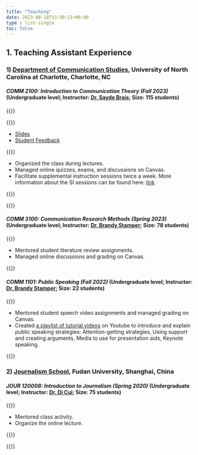 ```yaml
---
title: "Teaching"
date: 2023-08-18T13:50:21+08:00
type : list-single
toc: false
---
```


## 1. Teaching Assistant Experience

### 1) [Department of Communication Studies](https://communication.charlotte.edu/), University of North Carolina at Charlotte, Charlotte, NC

#### ***COMM 2100: Introduction to Communication Theory (Fall 2023)*** (Undergraduate level; Instructor: [Dr. Sayde Brais](https://www.linkedin.com/in/saydejbrais/); Size: 115 students)

{{<columns>}}

{{<figure-a src="/image/hello.png" link="https://kristenjz.github.io/en/comm_2100/" >}}

- [Slides]()
- [Student Feedback]()

{{<column>}}

- Organized the class during lectures.
- Managed online quizzes, exams, and discussions on Canvas.
- Facilitate supplemental instruction sessions twice a week. More information about the SI sessions can be found here: [link](https://kristenjz.github.io/en/comm_2100/)

{{<column>}}

{{<endcolumn>}}

#### ***COMM 3100: Communication Research Methods (Spring 2023)*** (Undergraduate level; Instructor: [Dr. Brandy Stamper](https://pages.charlotte.edu/brandy-stamper/); Size: 78 students)

{{<column>}}

- Mentored student literature review assignments.
- Managed online discussions and grading on Canvas.

{{<column>}}

#### ***COMM 1101: Public Speaking (Fall 2022)*** (Undergraduate level; Instructor: [Dr. Brandy Stamper](https://pages.charlotte.edu/brandy-stamper/); Size: 22 students)

{{<column>}}

- Mentored student speech video assignments and managed grading on Canvas. 
- Created [a playlist of tutorial videos](https://www.youtube.com/watch?v=XqDUNo9Qy5E&list=PL_Q8KSxkpW2XvVG8qvH9NMsRqXuXDYMsj) on Youtube to introduce and explain public speaking strategies: Attention-getting strategies, Using support and creating arguments, Media to use for presentation aids, Keynote speaking.

{{<column>}}

### 2) [Journalism School](http://www.xwxy.fudan.edu.cn/n1339/index.html), Fudan University, Shanghai, China

#### ***JOUR 120008: Introduction to Journalism (Spring 2020)*** (Undergraduate level; Instructor: [Dr. Di Cui](http://www.xwxy.fudan.edu.cn/node2/fdxwxy/n1339/n1340/n1344/n1370/n1372/u1ai112758.html); Size: 75 students)

{{<column>}}

- Mentored class activity.
- Organize the online lecture.

{{<column>}}

{{<endcolumn>}}
